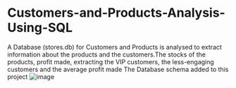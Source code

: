 # Customers-and-Products-Analysis-Using-SQL
A Database (stores.db) for Customers and Products is analysed to extract information about the products and the customers.The stocks of the products, profit made, extracting the VIP customers, the less-engaging customers and the average profit made
The Database schema added to this project
![image](https://user-images.githubusercontent.com/45830157/149766611-c7382f0c-317a-44b4-ba70-425c670a5b49.png)



